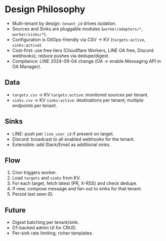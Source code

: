 # Design Philosophy

- Multi-tenant by design: `tenant_id` drives isolation.
- Sources and Sinks are pluggable modules (`worker/adapters/*`, `worker/sinks/*`).
- Configuration is GitOps-friendly via CSV → KV (`targets:active`, `sinks:active`).
- Cost-first: use free tiers (Cloudflare Workers, LINE OA free, Discord webhooks); reduce pushes via dedupe/digest.
- Compliance: LINE 2024-09-04 change (OA → enable Messaging API in OA Manager).

## Data

- `targets.csv` → KV `targets:active`: monitored sources per tenant.
- `sinks.csv` → KV `sinks:active`: destinations per tenant; multiple endpoints per tenant.

## Sinks

- LINE: push per `line_user_id` if present on target.
- Discord: broadcast to all enabled webhooks for the tenant.
- Extensible: add Slack/Email as additional sinks.

## Flow

1. Cron triggers worker.
2. Load `targets` and `sinks` from KV.
3. For each target, fetch latest (PR, X-RSS) and check dedupe.
4. If new, compose message and fan-out to sinks for that tenant.
5. Persist last seen ID.

## Future

- Digest batching per tenant/sink.
- D1-backed admin UI for CRUD.
- Per-sink rate limiting; richer templates.

